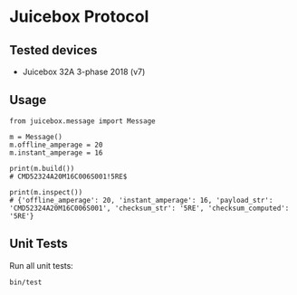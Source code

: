 # Juicebox Protocol

## Tested devices

- Juicebox 32A 3-phase 2018 (v7)

## Usage

```python3
from juicebox.message import Message

m = Message()
m.offline_amperage = 20
m.instant_amperage = 16

print(m.build())
# CMD52324A20M16C006S001!5RE$

print(m.inspect())
# {'offline_amperage': 20, 'instant_amperage': 16, 'payload_str': 'CMD52324A20M16C006S001', 'checksum_str': '5RE', 'checksum_computed': '5RE'}
```

## Unit Tests

Run all unit tests:

```sh
bin/test
```